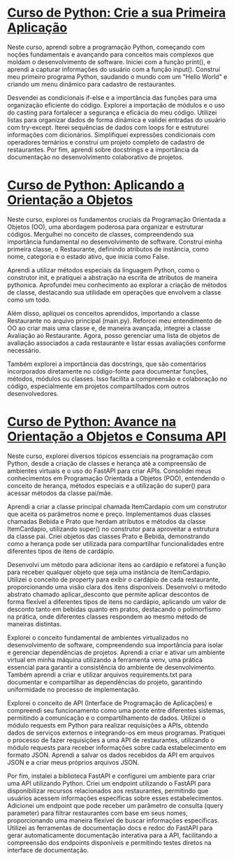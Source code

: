 # [Curso de Python: Crie a sua Primeira Aplicação](https://github.com/LuizPauloAlves/Formacao-Aprenda-a-programar-em-Python-com-Orienta-o-a-Objetos/tree/main/Python%20-%20crie%20a%20sua%20primeira%20aplica%C3%A7%C3%A3o)

Neste curso, aprendi sobre a programação Python, começando com noções fundamentais e avançando para conceitos mais complexos que moldam o desenvolvimento de software. Iniciei com a função print(), e aprendi a capturar informações do usuário com a função input(). Construí meu primeiro programa Python, saudando o mundo com um "Hello World" e criando um menu dinâmico para cadastro de restaurantes.

Desvendei as condicionais if-else e a importância das funções para uma organização eficiente do código. Explorei a importação de módulos e o uso do casting para fortalecer a segurança e eficácia do meu código. Utilizei listas para organizar dados de forma dinâmica e validei entradas do usuário com try-except. Iterei sequências de dados com loops for e estruturei informações com dicionários. Simplifiquei expressões condicionais com operadores ternários e construí um projeto completo de cadastro de restaurantes. Por fim, aprendi sobre docstrings e a importância da documentação no desenvolvimento colaborativo de projetos.

# [Curso de Python: Aplicando a Orientação a Objetos](https://github.com/LuizPauloAlves/Formacao-Aprenda-a-programar-em-Python-com-Orienta-o-a-Objetos/tree/main/Python%20-%20aplicando%20a%20Orienta%C3%A7%C3%A3o%20a%20Objetos)

Neste curso, explorei os fundamentos cruciais da Programação Orientada a Objetos (OO), uma abordagem poderosa para organizar e estruturar códigos. Mergulhei no conceito de classes, compreendendo sua importância fundamental no desenvolvimento de software. Construí minha primeira classe, o Restaurante, definindo atributos de instância, como nome, categoria e o estado ativo, que inicia como False.

Aprendi a utilizar métodos especiais da linguagem Python, como o construtor init, e pratiquei a abstração na escrita de atributos de maneira pythonica. Aprofundei meu conhecimento ao explorar a criação de métodos de classe, destacando sua utilidade em operações que envolvem a classe como um todo.

Além disso, apliquei os conceitos aprendidos, importando a classe Restaurante no arquivo principal (main.py). Reforcei meu entendimento de OO ao criar mais uma classe e, de maneira avançada, integrei a classe Avaliação ao Restaurante. Agora, posso gerenciar uma lista de objetos de avaliação associados a cada restaurante e listar essas avaliações conforme necessário.

Também explorei a importância das docstrings, que são comentários incorporados diretamente no código-fonte para documentar funções, métodos, módulos ou classes. Isso facilita a compreensão e colaboração no código, especialmente em projetos compartilhados com outros desenvolvedores.

# [Curso de Python: Avance na Orientação a Objetos e Consuma API](https://github.com/LuizPauloAlves/Formacao-Aprenda-a-programar-em-Python-com-Orienta-o-a-Objetos/tree/main/Python%20-%20avance%20na%20Orienta%C3%A7%C3%A3o%20a%20Objetos%20e%20consuma%20API)

Neste curso, explorei diversos tópicos essenciais na programação com Python, desde a criação de classes e herança até a compreensão de ambientes virtuais e o uso do FastAPI para criar APIs. Consolidei meus conhecimentos em Programação Orientada a Objetos (POO), entendendo o conceito de herança, métodos especiais e a utilização do super() para acessar métodos da classe pai/mãe.

Aprendi a criar a classe principal chamada ItemCardapio com um construtor que aceita os parâmetros nome e preço. Implementamos duas classes chamadas Bebida e Prato que herdam atributos e métodos da classe ItemCardapio, utilizando super() no construtor para aproveitar a estrutura da classe pai. Criei objetos das classes Prato e Bebida, demonstrando como a herança pode ser utilizada para compartilhar funcionalidades entre diferentes tipos de itens de cardápio.

Desenvolvi um método para adicionar itens ao cardápio e refatorei a função para receber qualquer objeto que seja uma instância de ItemCardapio. Utilizei o conceito de property para exibir o cardápio de cada restaurante, proporcionando uma visão clara dos itens disponíveis. Desenvolvi o método abstrato chamado aplicar_desconto que permite aplicar descontos de forma flexível a diferentes tipos de itens no cardápio, aplicando um valor de desconto tanto em bebidas quanto em pratos, destacando o polimorfismo na prática, onde diferentes classes respondem ao mesmo método de maneiras distintas.

Explorei o conceito fundamental de ambientes virtualizados no desenvolvimento de software, compreendendo sua importância para isolar e gerenciar dependências de projetos. Aprendi a criar e ativar um ambiente virtual em minha máquina utilizando a ferramenta venv, uma prática essencial para garantir a consistência do ambiente de desenvolvimento. Também aprendi a criar e utilizar arquivos requirements.txt para documentar e compartilhar as dependências do projeto, garantindo uniformidade no processo de implementação.

Explorei o conceito de API (Interface de Programação de Aplicações) e compreendi seu funcionamento como uma ponte entre diferentes sistemas, permitindo a comunicação e o compartilhamento de dados. Utilizei o módulo requests em Python para realizar requisições a APIs, obtendo dados de serviços externos e integrando-os em meus programas. Pratiquei o processo de fazer requisições a uma API de restaurantes, utilizando o módulo requests para receber informações sobre cada estabelecimento em formato JSON. Aprendi a salvar os dados recebidos da API em arquivos JSON e a criar meus próprios arquivos JSON.

Por fim, instalei a biblioteca FastAPI e configurei um ambiente para criar uma API utilizando Python. Criei um endpoint utilizando o FastAPI para disponibilizar recursos relacionados aos restaurantes, permitindo que usuários acessem informações específicas sobre esses estabelecimentos. Adicionei um endpoint que pode receber um parâmetro de consulta (query parameter) para filtrar restaurantes com base em seus nomes, proporcionando uma maneira flexível de buscar informações específicas. Utilizei as ferramentas de documentação docs e redoc do FastAPI para gerar automaticamente documentação interativa para a API, facilitando a compreensão dos endpoints disponíveis e permitindo testes diretos na interface de documentação.
